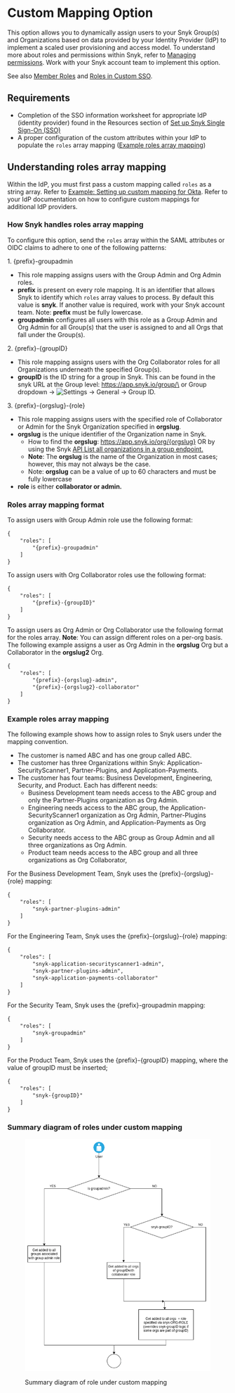 # Custom Mapping Option

This option allows you to dynamically assign users to your Snyk Group(s) and Organizations based on data provided by your Identity Provider (IdP) to implement a scaled user provisioning and access model. To understand more about roles and permissions within Snyk, refer to [Managing permissions](../../managing-users-and-permissions/managing-permissions.md). Work with your Snyk account team to implement this option.

See also [Member Roles](../../managing-users-and-permissions/member-roles.md) and [Roles in Custom SSO](../../managing-users-and-permissions/member-roles.md#roles-in-custom-sso).

## Requirements

* Completion of the SSO information worksheet for appropriate IdP (identity provider) found in the Resources section of [Set up Snyk Single Sign-On (SSO)](../set-up-snyk-single-sign-on-sso.md)
* A proper configuration of the custom attributes within your IdP to populate the `roles` array mapping ([Example roles array mapping](./#example-roles-array-mapping))

## Understanding roles array mapping

Within the IdP, you must first pass a custom mapping called `roles` as a string array. Refer to [Example: Setting up custom mapping for Okta](example-setting-up-custom-mapping-for-okta.md). Refer to your IdP documentation on how to configure custom mappings for additional IdP providers.

### How Snyk handles roles array mapping

To configure this option, send the `roles` array within the SAML attributes or OIDC claims to adhere to one of the following patterns:

1\. {prefix}-groupadmin

* This role mapping assigns users with the Group Admin and Org Admin roles.
* **prefix** is present on every role mapping. It is an identifier that allows Snyk to identify which `roles` array values to process. By default this value is **snyk**. If another value is required, work with your Snyk account team. Note: **prefix** must be fully lowercase.
* **groupadmin** configures all users with this role as a Group Admin and Org Admin for all Group(s) that the user is assigned to and all Orgs that fall under the Group(s).

2\. {prefix}-{groupID}

* This role mapping assigns users with the Org Collaborator roles for all Organizations underneath the specified Group(s).
* **groupID** is the ID string for a group in Snyk. This can be found in the snyk URL at the Group level: https://app.snyk.io/group/\<Group ID> or Group dropdown -> ![Settings](../../../../.gitbook/assets/cog\_icon.png) -> General -> Group ID.

3\. {prefix}-{orgslug}-{role}

* This role mapping assigns users with the specified role of Collaborator or Admin for the Snyk Organization specified in **orgslug**.
* **orgslug** is the unique identifier of the Organization name in Snyk.
  * How to find the **orgslug**: https://app.snyk.io/org/{orgslug} OR by using the Snyk [API List all organizations in a group endpoint.](https://snyk.docs.apiary.io/#reference/groups/list-all-organizations-in-a-group/list-all-organizations-in-a-group)
  * **Note**: The **orgslug** is the name of the Organization in most cases; however, this may not always be the case.
  * Note: **orgslug** can be a value of up to 60 characters and must be fully lowercase
* **role** is either **collaborator or admin.**

### Roles array mapping format

To assign users with Group Admin role use the following format:

```
{
    "roles": [
        "{prefix}-groupadmin"
    ]
}
```

To assign users with Org Collaborator roles use the following format:

```
{
    "roles": [
        "{prefix}-{groupID}"
    ]
}
```

To assign users as Org Admin or Org Collaborator use the following format for the roles array. **Note**: You can assign different roles on a per-org basis. The following example assigns a user as Org Admin in the **orgslug** Org but a Collaborator in the **orgslug2** Org.

```
{
    "roles": [
        "{prefix}-{orgslug}-admin",
        "{prefix}-{orgslug2}-collaborator"
    ]
}
```

### Example roles array mapping

The following example shows how to assign roles to Snyk users under the mapping convention.

* The customer is named ABC and has one group called ABC.
* The customer has three Organizations within Snyk: Application-SecurityScanner1, Partner-Plugins, and Application-Payments.
* The customer has four teams: Business Development, Engineering, Security, and Product. Each has different needs:
  * Business Development team needs access to the ABC group and only the Partner-Plugins organization as Org Admin.
  * Engineering needs access to the ABC group, the Application-SecurityScanner1 organization as Org Admin, Partner-Plugins organization as Org Admin, and Application-Payments as Org Collaborator.
  * Security needs access to the ABC group as Group Admin and all three organizations as Org Admin.
  * Product team needs access to the ABC group and all three organizations as Org Collaborator,

For the Business Development Team, Snyk uses the {prefix}-{orgslug}-{role} mapping:

```
{
    "roles": [
        "snyk-partner-plugins-admin"
    ]
}
```

For the Engineering Team, Snyk uses the {prefix}-{orgslug}-{role} mapping:

```
{
    "roles": [
        "snyk-application-securityscanner1-admin",
        "snyk-partner-plugins-admin",
        "snyk-application-payments-collaborator"
    ]
}
```

For the Security Team, Snyk uses the {prefix}-groupadmin mapping:

```
{
    "roles": [
        "snyk-groupadmin"
    ]
}
```

For the Product Team, Snyk uses the {prefix}-{groupID} mapping, where the value of groupID must be inserted;

```
{
    "roles": [
        "snyk-{groupID}"
    ]
}
```

### Summary diagram of roles under custom mapping

<figure><img src="../../../../.gitbook/assets/custom-mapping-screenshot.png" alt="Summary diagram of role under custom mapping"><figcaption><p>Summary diagram of role under custom mapping</p></figcaption></figure>
